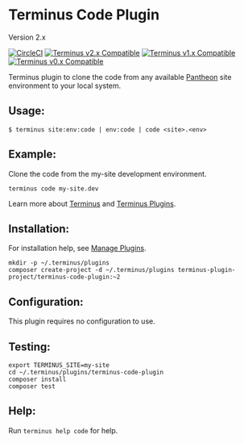 # Terminus Code Plugin

Version 2.x

[![CircleCI](https://circleci.com/gh/terminus-plugin-project/terminus-code-plugin.svg?style=shield)](https://circleci.com/gh/terminus-plugin-project/terminus-code-plugin)
[![Terminus v2.x Compatible](https://img.shields.io/badge/terminus-v2.x-green.svg)](https://github.com/terminus-plugin-project/terminus-code-plugin/tree/2.x)
[![Terminus v1.x Compatible](https://img.shields.io/badge/terminus-v1.x-green.svg)](https://github.com/terminus-plugin-project/terminus-code-plugin/tree/1.x)
[![Terminus v0.x Compatible](https://img.shields.io/badge/terminus-v0.x-green.svg)](https://github.com/terminus-plugin-project/terminus-code-plugin/tree/0.x)

Terminus plugin to clone the code from any available [Pantheon](https://www.pantheon.io) site environment to your local system.

## Usage:
```
$ terminus site:env:code | env:code | code <site>.<env>
```

## Example:
Clone the code from the my-site development environment.
```
terminus code my-site.dev
```

Learn more about [Terminus](https://pantheon.io/docs/terminus/) and [Terminus Plugins](https://pantheon.io/docs/terminus/plugins/).

## Installation:
For installation help, see [Manage Plugins](https://pantheon.io/docs/terminus/plugins/).

```
mkdir -p ~/.terminus/plugins
composer create-project -d ~/.terminus/plugins terminus-plugin-project/terminus-code-plugin:~2
```

## Configuration:

This plugin requires no configuration to use.

## Testing:
```
export TERMINUS_SITE=my-site
cd ~/.terminus/plugins/terminus-code-plugin
composer install
composer test
```

## Help:
Run `terminus help code` for help.
